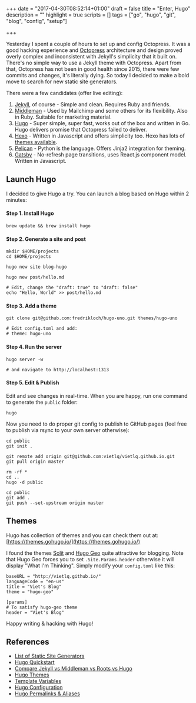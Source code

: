 +++
date = "2017-04-30T08:52:14+01:00"
draft = false
title = "Enter, Hugo"
description = ""
highlight = true
scripts = []
tags = ["go", "hugo", "git", "blog", "config", "setup"]

+++

Yesterday I spent a couple of hours to set up and config Octopress. It was a good hacking experience and [Octopress](http://octopress.org/) architecture and design proved overly complex and inconsistent with Jekyll's simplicity that it built on. There's no simple way to use a Jekyll theme with Octopress. Apart from that, Octopress has not been in good health since 2015, there were few commits and changes, it's literally dying. So today I decided to make a bold move to search for new static site generators.

There were a few candidates (offer live editing):

1. [Jekyll](https://jekyllrb.com/), of course - Simple and clean. Requires Ruby and friends.
2. [Middleman](https://middlemanapp.com/) - Used by Mailchimp and some others for its flexibility. Also in Ruby. Suitable for marketing material.
3. [Hugo](http://gohugo.io/) - Super simple, super fast, works out of the box and written in Go. Hugo delivers promise that Octopress failed to deliver.
4. [Hexo](https://hexo.io/) - Written in Javascript and offers simplicity too. Hexo has lots of [themes available](https://hexo.io/themes/).
5. [Pelican](https://blog.getpelican.com/) - Python is the language. Offers Jinja2 integration for theming.
6. [Gatsby](https://github.com/gatsbyjs/gatsby) - No-refresh page transitions, uses React.js component model. Written in Javascript.

## Launch Hugo

I decided to give Hugo a try. You can launch a blog based on Hugo within 2 minutes:

#### Step 1. Install Hugo

```
brew update && brew install hugo
```

#### Step 2. Generate a site and post

```
mkdir $HOME/projects
cd $HOME/projects

hugo new site blog-hugo

hugo new post/hello.md

# Edit, change the "draft: true" to "draft: false"
echo "Hello, World" >> post/hello.md
```

#### Step 3. Add a theme

```
git clone git@github.com:fredrikloch/hugo-uno.git themes/hugo-uno

# Edit config.toml and add:
# theme: hugo-uno
```

#### Step 4. Run the server

```
hugo server -w

# and navigate to http://localhost:1313
```

#### Step 5. Edit & Publish

Edit and see changes in real-time. When you are happy, run one command to generate the `public` folder:

```
hugo
```

Now you need to do proper git config to publish to GitHub pages (feel free to publish via rsync to your own server otherwise):

```
cd public
git init .

git remote add origin git@github.com:vietlq/vietlq.github.io.git
git pull origin master

rm -rf *
cd ..
hugo -d public

cd public
git add .
git push --set-upstream origin master
```

## Themes

Hugo has collection of themes and you can check them out at: [https://themes.gohugo.io/](https://themes.gohugo.io/)

I found the themes [Solit](https://github.com/dim0627/hugo_theme_solit) and [Hugo Geo](https://themes.gohugo.io/theme/hugo-geo/) quite attractive for blogging. Note that Hugo Geo forces you to set `.Site.Params.header` otherwise it will display "What I'm Thinking". Simply modify your `config.toml` like this:

```
baseURL = "http://vietlq.github.io/"
languageCode = "en-us"
title = "Viet's Blog"
theme = "hugo-geo"

[params]
# To satisfy hugo-geo theme
header = "Viet's Blog"
```

Happy writing & hacking with Hugo!

## References

* [List of Static Site Generators](https://www.staticgen.com/)
* [Hugo Quickstart](http://gohugo.io/overview/quickstart/)
* [Compare Jekyll vs Middleman vs Roots vs Hugo](https://www.smashingmagazine.com/2015/11/static-website-generators-jekyll-middleman-roots-hugo-review/)
* [Hugo Themes](https://themes.gohugo.io/)
* [Template Variables](http://gohugo.io/templates/variables/)
* [Hugo Configuration](https://gohugo.io/overview/configuration/)
* [Hugo Permalinks & Aliases](https://npf.io/2014/08/hugo-beyond-the-defaults/)
